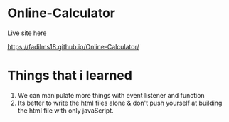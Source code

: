 # Online-Calculator

Live site here

https://fadilms18.github.io/Online-Calculator/

# Things that i learned
1. We can manipulate more things with event listener and function
2. Its better to write the html files alone & don't push yourself at building the html file with only javaScript. 